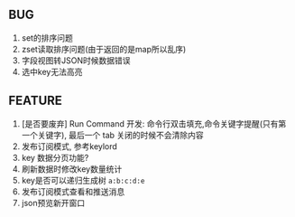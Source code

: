 ## BUG ##

1. set的排序问题
2. zset读取排序问题(由于返回的是map所以乱序)
3. 字段视图转JSON时候数据错误
4. 选中key无法高亮


## FEATURE ##
1. [是否要废弃] Run Command 开发: 命令行双击填充,命令关键字提醒(只有第一个关键字), 最后一个 tab 关闭的时候不会清除内容
2. 发布订阅模式, 参考keylord
3. key 数据分页功能?
4. 刷新数据时修改key数量统计
5. key是否可以递归生成树 `a:b:c:d:e`
6. 发布订阅模式查看和推送消息
7. json预览新开窗口